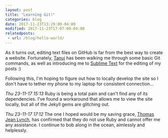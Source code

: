 ```yaml
---
layout: post
title: "Learning Git!"
categories: blog
date: 2017-11-23T13:29:00-04:00
modified: 2017-11-23T17:07:00-04:00
relatedposts:
 - url: /blog/hello-world/
---
```


As it turns out, editing text files on GitHub is far from the best way to create a website. Fortunately, [Tanuj][fb] has been walking me through some basic Git commands, as well as introducing me to [Sublime Text][st] for the editing of my posts :)

Following this, I'm hoping to figure out how to locally develop the site so I don't have to tether my phone to my laptop for consistent connection...

_Thu 23-11-17 15:13_
Ruby is being a total pain and can't find any of its dependencies. I've found a workaround that allows me to view the site locally, but all of the Jekyll gems are glitching out.

_Thu 23-11-17 17:12_
The one I hoped would be my saving grace, [Thomas Jean Lynch][tfb], has confirmed that they do not use Ruby and cannot offer me any assistance. I continue to bob along in the ocean, aimlessly and helplessly.

[fb]: https://www.facebook.com/aaaamperes
[st]: https://www.sublimetext.com
[tfb]: https://www.facebook.com/thomas.jean.lynch